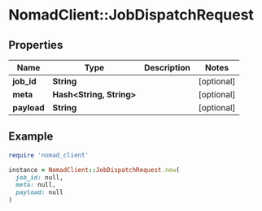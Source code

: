 # NomadClient::JobDispatchRequest

## Properties

| Name | Type | Description | Notes |
| ---- | ---- | ----------- | ----- |
| **job_id** | **String** |  | [optional] |
| **meta** | **Hash&lt;String, String&gt;** |  | [optional] |
| **payload** | **String** |  | [optional] |

## Example

```ruby
require 'nomad_client'

instance = NomadClient::JobDispatchRequest.new(
  job_id: null,
  meta: null,
  payload: null
)
```

